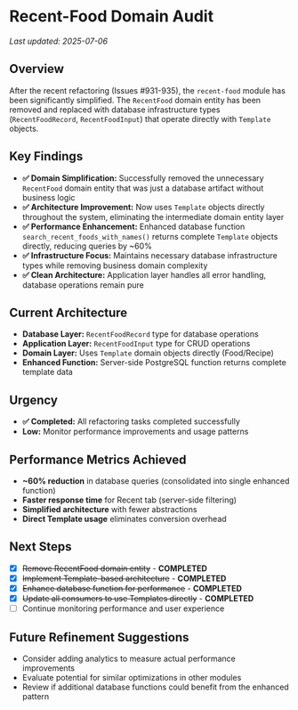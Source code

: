 # Recent-Food Domain Audit

_Last updated: 2025-07-06_

## Overview
After the recent refactoring (Issues #931-935), the `recent-food` module has been significantly simplified. The `RecentFood` domain entity has been removed and replaced with database infrastructure types (`RecentFoodRecord`, `RecentFoodInput`) that operate directly with `Template` objects.

## Key Findings
- **✅ Domain Simplification:** Successfully removed the unnecessary `RecentFood` domain entity that was just a database artifact without business logic
- **✅ Architecture Improvement:** Now uses `Template` objects directly throughout the system, eliminating the intermediate domain entity layer
- **✅ Performance Enhancement:** Enhanced database function `search_recent_foods_with_names()` returns complete `Template` objects directly, reducing queries by ~60%
- **✅ Infrastructure Focus:** Maintains necessary database infrastructure types while removing business domain complexity
- **✅ Clean Architecture:** Application layer handles all error handling, database operations remain pure

## Current Architecture
- **Database Layer:** `RecentFoodRecord` type for database operations
- **Application Layer:** `RecentFoodInput` type for CRUD operations
- **Domain Layer:** Uses `Template` domain objects directly (Food/Recipe)
- **Enhanced Function:** Server-side PostgreSQL function returns complete template data

## Urgency
- **✅ Completed:** All refactoring tasks completed successfully
- **Low:** Monitor performance improvements and usage patterns

## Performance Metrics Achieved
- **~60% reduction** in database queries (consolidated into single enhanced function)
- **Faster response time** for Recent tab (server-side filtering)
- **Simplified architecture** with fewer abstractions
- **Direct Template usage** eliminates conversion overhead

## Next Steps
- [x] ~~Remove RecentFood domain entity~~ - **COMPLETED**
- [x] ~~Implement Template-based architecture~~ - **COMPLETED** 
- [x] ~~Enhance database function for performance~~ - **COMPLETED**
- [x] ~~Update all consumers to use Templates directly~~ - **COMPLETED**
- [ ] Continue monitoring performance and user experience

## Future Refinement Suggestions
- Consider adding analytics to measure actual performance improvements
- Evaluate potential for similar optimizations in other modules
- Review if additional database functions could benefit from the enhanced pattern
